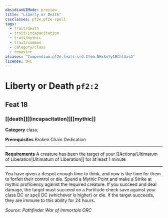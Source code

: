 ```yaml
---
obsidianUIMode: preview
title: "Liberty or Death"
cssclasses: pf2e,pf2e-spell
tags:
  - trait/death
  - trait/incapacitation
  - trait/mythic
  - trait/common
  - category/class
  - remaster
aliases: "Compendium.pf2e.feats-srd.Item.NHxSvYyIBChlAasG"
license: ORC
---
```

# Liberty or Death `pf2:2`
## Feat 18
### [[death]][[incapacitation]][[mythic]]

**Category** class; 



**Prerequisites** Broken Chain Dedication
* * *
**Requirements** A creature has been the target of your [[Actions/Ultimatum of Liberation|Ultimatum of Liberation]] for at least 1 minute

* * *

You have given a despot enough time to think, and now is the time for them to forfeit their control or die. Spend a Mythic Point and make a Strike at mythic proficiency against the required creature. If you succeed and deal damage, the target must succeed on a Fortitude check save against your class DC or spell DC (whichever is higher) or die. If the target succeeds, they are immune to this ability for 24 hours.

*Source: Pathfinder War of Immortals*
*ORC*